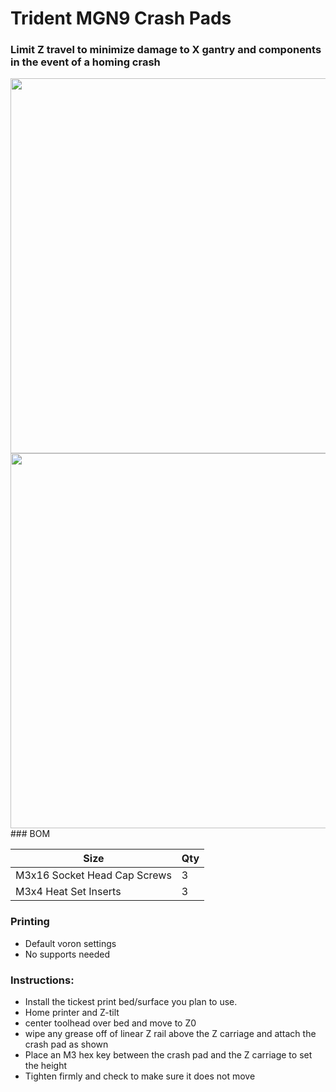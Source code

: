 
# Trident MGN9 Crash Pads
 ### Limit Z travel to minimize damage to X gantry and components in the event of a homing crash
<img src="./Images/crashpad.jpg" width=600>

<img src="./Images/crashpad1.jpg" width=600>
### BOM

Size | Qty
--- | ---
M3x16 Socket Head Cap Screws   | 3
M3x4 Heat Set Inserts          | 3

### Printing
  * Default voron settings
  * No supports needed

### Instructions:

  * Install the tickest print bed/surface you plan to use. 
  * Home printer and  Z-tilt 
  * center toolhead over bed and move to Z0 
  * wipe any grease off of linear Z rail above the Z carriage and attach the crash pad as shown
  * Place an M3 hex key between the crash pad and the Z carriage to set the height
  * Tighten firmly and check to make sure it does not move
  
   

